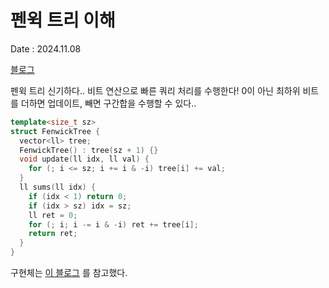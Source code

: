 # 펜윅 트리 이해
Date : 2024.11.08

[블로그](https://yoongrammer.tistory.com/104)

펜윅 트리 신기하다.. 비트 연산으로 빠른 쿼리 처리를 수행한다! 0이 아닌 최하위 비트를 더하면 업데이트, 빼면 구간합을 수행할 수 있다..

```cpp
template<size_t sz>
struct FenwickTree {
  vector<ll> tree;
  FenwickTree() : tree(sz + 1) {}
  void update(ll idx, ll val) {
    for (; i <= sz; i += i & -i) tree[i] += val;
  }
  ll sums(ll idx) {
    if (idx < 1) return 0;
    if (idx > sz) idx = sz;
    ll ret = 0;
    for (; i; i -= i & -i) ret += tree[i];
    return ret;
  }
}
```

구현체는 [이 블로그](https://blog.naver.com/jinhan814/222270954978) 를 참고했다.
